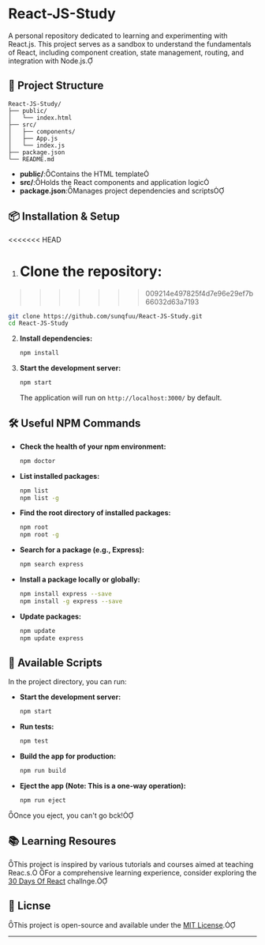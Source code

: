 # React-JS-Study

A personal repository dedicated to learning and experimenting with React.js. This project serves as a sandbox to understand the fundamentals of React, including component creation, state management, routing, and integration with Node.js.

## 📁 Project Structure

```
React-JS-Study/
├── public/
│   └── index.html
├── src/
│   ├── components/
│   ├── App.js
│   └── index.js
├── package.json
└── README.md
```

- **public/**:Contains the HTML template
- **src/**:Holds the React components and application logic
- **package.json**:Manages project dependencies and scripts

## 📦 Installation & Setup

<<<<<<< HEAD

1. # **Clone the repository:**

> > > > > > > 009214e497825f4d7e96e29ef7b66032d63a7193

```bash
git clone https://github.com/sunqfuu/React-JS-Study.git
cd React-JS-Study
```

2. **Install dependencies:**

   ```bash
   npm install
   ```

3. **Start the development server:**

   ```bash
   npm start
   ```

   The application will run on `http://localhost:3000/` by default.

## 🛠️ Useful NPM Commands

- **Check the health of your npm environment:**

  ```bash
  npm doctor
  ```

- **List installed packages:**

  ```bash
  npm list
  npm list -g
  ```

- **Find the root directory of installed packages:**

  ```bash
  npm root
  npm root -g
  ```

- **Search for a package (e.g., Express):**

  ```bash
  npm search express
  ```

- **Install a package locally or globally:**

  ```bash
  npm install express --save
  npm install -g express --save
  ```

- **Update packages:**

  ```bash
  npm update
  npm update express
  ```

## 🚀 Available Scripts

In the project directory, you can run:

- **Start the development server:**

  ```bash
  npm start
  ```

- **Run tests:**

  ```bash
  npm test
  ```

- **Build the app for production:**

  ```bash
  npm run build
  ```

- **Eject the app (Note: This is a one-way operation):**

  ```bash
  npm run eject
  ```

Once you eject, you can't go bck!

## 📚 Learning Resoures

This project is inspired by various tutorials and courses aimed at teaching Reac.s. For a comprehensive learning experience, consider exploring the [30 Days Of React](https://github.com/Asabeneh/30-Days-Of-React) challnge.

## 📄 Licnse

This project is open-source and available under the [MIT License](LICNSE).

---
